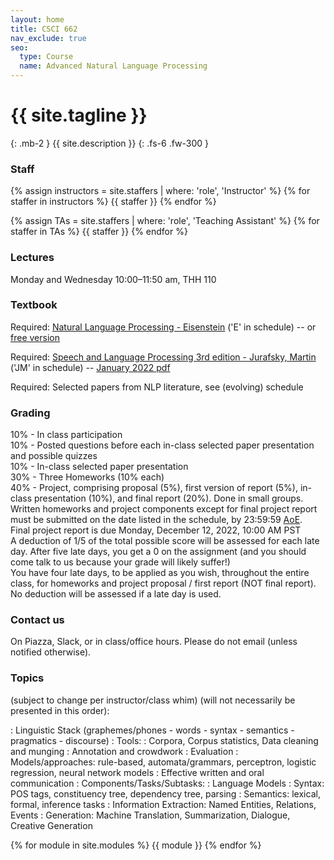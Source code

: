 ```yaml
---
layout: home
title: CSCI 662
nav_exclude: true
seo:
  type: Course
  name: Advanced Natural Language Processing
---
```


# {{ site.tagline }}
{: .mb-2 }
{{ site.description }}
{: .fs-6 .fw-300 }

### Staff

{% assign instructors = site.staffers | where: 'role', 'Instructor' %} 
{% for staffer in instructors %} 
{{ staffer }}
{% endfor %}

{% assign TAs = site.staffers | where: 'role', 'Teaching Assistant' %}
{% for staffer in TAs %}
{{ staffer }}
{% endfor %}

### Lectures 
Monday and Wednesday 10:00–11:50 am, THH 110

### Textbook
Required: [Natural Language Processing - Eisenstein](https://mitpress.mit.edu/books/introduction-natural-language-processing) ('E' in schedule)
-- or [free version](https://github.com/jacobeisenstein/gt-nlp-class/blob/master/notes/eisenstein-nlp-notes.pdf)


Required: [Speech and Language Processing 3rd edition - Jurafsky, Martin](https://web.stanford.edu/~jurafsky/slp3/) ('JM' in schedule)
-- [January 2022 pdf](https://web.stanford.edu/~jurafsky/slp3/ed3book_jan122022.pdf)

Required: Selected papers from NLP literature, see (evolving) schedule

### Grading

10% - In class participation \
10% - Posted questions before each in-class selected paper presentation and possible quizzes \
10% - In-class selected paper presentation \
30% - Three Homeworks (10% each) \
40% - Project, comprising proposal (5%), first version of report (5%), in-class presentation (10%), and final report (20%). Done in small groups. \
Written homeworks and project components except for final project report must be submitted on the date listed in the schedule, by 23:59:59 [AoE](https://www.timeanddate.com/worldclock/converter.html). \
Final project report is due Monday, December 12, 2022, 10:00 AM PST \
A deduction of 1/5 of the total possible score will be assessed for each late day. After five late days, you get a 0 on the assignment (and you should come talk to us because your grade will likely suffer!) \
You have four late days, to be applied as you wish, throughout the entire class, for homeworks and project proposal / first report (NOT final report). No deduction will be assessed if a late day is used.

### Contact us

On Piazza, Slack, or in class/office hours. Please do not email (unless notified otherwise).

### Topics 
(subject to change per instructor/class whim) (will not necessarily be presented in this order):

  : Linguistic Stack (graphemes/phones - words - syntax - semantics - pragmatics - discourse)
  : Tools\:
    : Corpora, Corpus statistics, Data cleaning and munging
    : Annotation and crowdwork
    : Evaluation
    : Models/approaches: rule-based, automata/grammars, perceptron, logistic regression, neural network models
    : Effective written and oral communication
    : Components/Tasks/Subtasks:
    : Language Models
  : Syntax: POS tags, constituency tree, dependency tree, parsing
    : Semantics: lexical, formal, inference tasks
    : Information Extraction: Named Entities, Relations, Events
    : Generation: Machine Translation, Summarization, Dialogue, Creative Generation


{% for module in site.modules %}
{{ module }}
{% endfor %}
